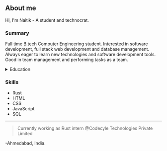 ## About me

Hi, I'm Naitik - A student and technocrat.

### Summary
Full time B.tech Computer Engineering student. Interested in software development, full stack web development and database management. Always eager to learn new technologies and software development tools. Good in team management and performing tasks as a team.

<!--Education section -->
<details>
<summary>Education</summary>
  
| Education |  Performance  |
|----------:|---------------|
|       10th|     91.66%    |
|       12th|     76.15%    |
|     B.tech|   9.56 CGPA   |

</details>

### Skills
+ Rust
+ HTML
+ CSS
+ JavaScript
+ SQL

---
> Currently working as Rust intern @Codecyle Technologies Private Limited

-Ahmedabad, India.
